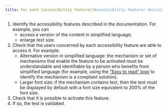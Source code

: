 ```yaml
---
title: For each [accessibility feature](#accessibility-feature) described in the [documentation](#documentation), the [mechanism for enabling an accessibility feature](#mechanism-for-enabling-an-accessibility-feature) meets the accessibility needs of the users concerned. Is this rule respected (excluding special cases)?
---
```


1. Identify the accessibility features described in the documentation. For example, you can 
	- access a version of the content in simplified language;
	- enlarge text size.
2. Check that the users concerned by each accessibility feature are able to access it. For example:
	- Alternative version in simplified language: the mechanism or set of mechanisms that enable the feature to be activated must be understandable and identifiable by a person who benefits from simplified language (for example, using the <a href="https://www.inclusion-europe.eu/easy-to-read/">"Easy to read" logo</a> to identify the mechanism is a compliant solution).
	- Larger font size: if the mechanism contains text, then the text must be displayed by default with a font size equivalent to 200% of the font size.
3. Check that it is possible to activate this feature.
4. If so, the test is validated.